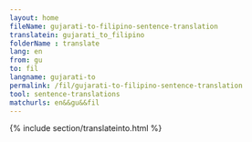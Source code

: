 ```yaml
---
layout: home
fileName: gujarati-to-filipino-sentence-translation
translatein: gujarati_to_filipino
folderName : translate
lang: en
from: gu
to: fil
langname: gujarati-to
permalink: /fil/gujarati-to-filipino-sentence-translation
tool: sentence-translations
matchurls: en&&gu&&fil
---
```

{% include section/translateinto.html %}
